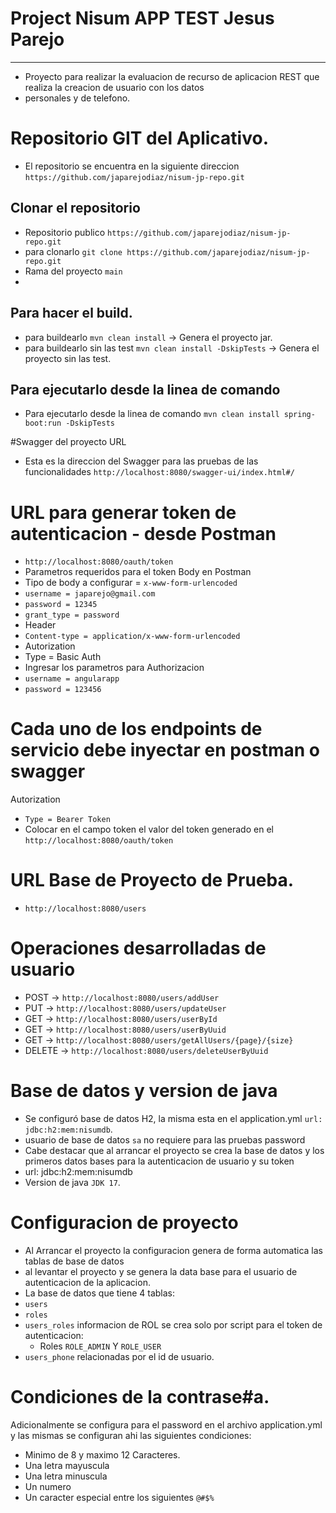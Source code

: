 # Project Nisum APP TEST Jesus Parejo 
***
- Proyecto para realizar la evaluacion de recurso de aplicacion REST que realiza la creacion de usuario con los datos 
- personales y de telefono.

# Repositorio GIT del Aplicativo. 
- El repositorio se encuentra en la siguiente direccion ```https://github.com/japarejodiaz/nisum-jp-repo.git```

##  Clonar el repositorio
- Repositorio publico ```https://github.com/japarejodiaz/nisum-jp-repo.git``` 
- para clonarlo ```git clone https://github.com/japarejodiaz/nisum-jp-repo.git```
- Rama del proyecto ```main``` 
- 
## Para hacer el build. 
- para buildearlo ```mvn clean install``` -> Genera el proyecto jar.
- para buildearlo sin las test ```mvn clean install -DskipTests``` -> Genera el proyecto sin las test.

## Para ejecutarlo desde la linea de comando
- Para ejecutarlo desde la linea de comando ```mvn clean install spring-boot:run -DskipTests``` 

#Swagger del proyecto URL
- Esta es la direccion del Swagger para las pruebas de las funcionalidades ````http://localhost:8080/swagger-ui/index.html#/````

# URL para generar token de autenticacion - desde Postman
- ```http://localhost:8080/oauth/token```
- Parametros requeridos para el token Body en Postman
- Tipo de body a configurar = ```x-www-form-urlencoded```
- ```username = japarejo@gmail.com```
- ```password = 12345```
- ```grant_type = password```
- Header 
- ```Content-type = application/x-www-form-urlencoded```
- Autorization
- Type = Basic Auth 
- Ingresar los parametros para Authorizacion
- ```username = angularapp```
- ```password = 123456```

# Cada uno de los endpoints de servicio debe inyectar en postman o swagger 
Autorization 
- ```Type = Bearer Token```
- Colocar en el campo token el valor del token generado en el ```http://localhost:8080/oauth/token``` 

# URL Base de Proyecto de Prueba. 
- ```http://localhost:8080/users```
# Operaciones desarrolladas de usuario
- POST -> ```http://localhost:8080/users/addUser```
- PUT -> ```http://localhost:8080/users/updateUser```
- GET -> ```http://localhost:8080/users/userById```
- GET -> ```http://localhost:8080/users/userByUuid```
- GET ->  ```http://localhost:8080/users/getAllUsers/{page}/{size}```
- DELETE -> ```http://localhost:8080/users/deleteUserByUuid```

# Base de datos y version de java
- Se configuró base de datos H2, la misma esta en el application.yml ````url: jdbc:h2:mem:nisumdb````.
- usuario de base de datos ```sa``` no requiere para las pruebas password
- Cabe destacar que al arrancar el proyecto se crea la base de datos y los primeros datos bases para la autenticacion de usuario y su token 
- url: jdbc:h2:mem:nisumdb
- Version de java ```JDK 17```.

# Configuracion de proyecto 
- Al Arrancar el proyecto la configuracion genera de forma automatica las tablas de base de datos 
- al levantar el proyecto y se genera la data base para el usuario de autenticacion de la aplicacion. 
- La base de datos que tiene 4 tablas: 
- ```users``` 
- ```roles```
- ```users_roles``` informacion de ROL se crea solo por script para el token de autenticacion:
  - Roles ```ROLE_ADMIN``` Y ``ROLE_USER``
- ```users_phone``` relacionadas por el id de usuario. 

# Condiciones de la contrase#a.
Adicionalmente se configura para el password en el archivo application.yml y las mismas se configuran ahi 
las siguientes condiciones:
- Minimo de 8 y maximo 12 Caracteres.
- Una letra mayuscula
- Una letra minuscula
- Un numero
- Un caracter especial entre los siguientes ```@#$%``` 







